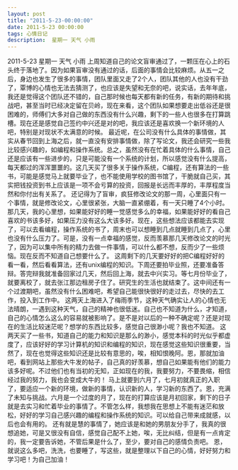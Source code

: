 ```yaml
---
layout: post
title: "2011-5-23-00:00:00"
date: 2011-5-23 00:00:00
tags: 心情日记
description:  星期一 天气 小雨
---
```

2011-5-23 星期一 天气 小雨
上周知道自己的论文盲审通过了，一颗压在心上的石头终于落地了。因为如果盲审没有通过的话，后面的事情会比较麻烦。从五一之后，身边也发生了很多的事情，团队里面又走了2个人，团队其他的人也没有干劲了，覃博的心情也无法去猜测了，也应该是失望和无奈的吧，说实话，去年年底，我还是觉得这个团队还不错的，自己那时候也每天都有新的任务，有新的期待和挑战吧，甚至当时已经决定留在贝岭，现在来看，这个团队如果想要走出低谷还是很困难的，师傅们大多对自己做的东西没有什么兴趣，剩下的一些人也很多在打算跳槽。现在还是感觉自己签约中兴还是对的吧，我应该还是喜欢换一个新环境的人吧，特别是对现状不太满意的时候。
最近呢，在公司没有什么具体的事情做，其实从春节回到上海之后，就一直没有安排事情做，除了写论文，我还会研究一些我比较感兴趣的，如编程和操作系统。总之，虽然没有在忙着具体的什么事情，自己还是应该有一些进步的，只是可能没有一个系统的计划，所以感觉没有什么提高，每天都过的浑浑噩噩的。这几天买了很多关于操作系统，C编程，还有算法的一些书，可能是感觉马上就要毕业了，也不能使用学校的图书馆了，干脆就自己买，其实把钱投资到书上应该是一项不会亏算的投资，回报是长远而丰厚的，丰厚程度当然和你付出有关系了。
还记得为了盲审，疯狂修改论文的那一周，心里面只有一个事情，就是修改论文，心里很紧张，大脑一直紧绷着，有一天只睡了4个小时。那几天，我的心里想，如果能好好的睡一觉感觉多么的幸福，如果能好好的看自己喜欢的书该多好，如果压力没有这么大该多好。现在，这些想法应该都能去实现了，可以去看编程，操作系统的书了，周末也可以想睡到几点就睡到几点了，心里也没有什么压力了。可是，没有一点幸福的感觉，反而羡慕那几天修改论文的时光了，因为可以集中所有的精力去做一件事情，可以什么都不想，反而少了一些烦恼。现在反而不知道自己想要什么了。
这周剩下的几天要好好的把C编程好好的看一看，然后看看算法，还有unix编程的知识。下周还要拍毕业照，还要准备答辩。答完辩我就准备回家过几天，然后回上海，就去中兴实习。等七月份毕业了，就要离校了，就去张江那边租房子住了。研究生的生活也就结束了。这中间还有一个过渡期吧，虽然没有什么困难吧，希望自己能很快很好的走过去，尽快的去工作，投入到工作中。
这两天上海进入了梅雨季节，这种天气确实让人的心情也无法晴朗，一遇到这种天气，自己的精神也很低迷。自己也不知道为什么，才知道，自己的心情怎么这么的容易就被影响了。是不是对以后的一种不确定呢？还是对现在的生活比较迷茫呢？想学的东西比较多，感觉自己很渺小呢？我也不知道。
这两天买了一些书，知道自己的能力和知识是那么的渺小，感觉本科的时光似乎都虚度了，应该好好的学习计算机的知识和编程的知识，现在感觉这些知识很重要，当然了，现在也觉得这些知识还是比较有意思的，唉，相知恨晚阿。恩，那就加油吧，看到网站上那些大牛发的帖子，自己真的好羡慕，想自己如果能有他们的能力该多好呢。不过他们也有当初的无知，正如现在的我，我要努力，不要畏缩，相信经过我的努力，我也会变成大牛的！
马上就要到六月了，七月初就真正的入职了，要适应一个新的环境，做新的事情，认识新的人，学习新的东西了。恩，充满了未知与挑战。六月是一个过度的月了，现在的打算应该是月初回家，剩下的日子就是去实习和忙着毕业的事情了。不管怎么样，我想我在思想上不能有迷茫和放松，好好的学习自己感兴趣的编程和操作系统的知识。可以给自己带来成就感，以后也会有用的。
还有就是慧的事情了，她应该是和她的男朋友分手了，我真的很想追她，可是又很没有自信，感觉自己配不上她，唉，无比纠结，但是有一点肯定的，我一定要告诉她，不管后果是什么了，至少，要对自己的感情负责吧。
恩，就说这么多吧，洗洗，也要睡了，写这些，就是整理以下自己的心情，好好努力和学习吧！为自己加油！
